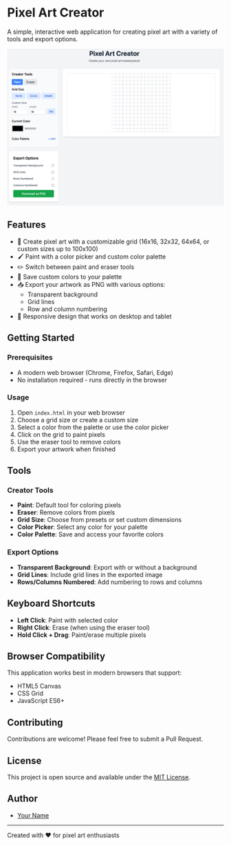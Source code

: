 # Pixel Art Creator

A simple, interactive web application for creating pixel art with a variety of tools and export options.

![Pixel Art Creator Screenshot](screenshot.png)

## Features

- 🎨 Create pixel art with a customizable grid (16x16, 32x32, 64x64, or custom sizes up to 100x100)
- 🖌️ Paint with a color picker and custom color palette
- ✏️ Switch between paint and eraser tools
- 🎨 Save custom colors to your palette
- 📥 Export your artwork as PNG with various options:
  - Transparent background
  - Grid lines
  - Row and column numbering
- 🎯 Responsive design that works on desktop and tablet

## Getting Started

### Prerequisites

- A modern web browser (Chrome, Firefox, Safari, Edge)
- No installation required - runs directly in the browser

### Usage

1. Open `index.html` in your web browser
2. Choose a grid size or create a custom size
3. Select a color from the palette or use the color picker
4. Click on the grid to paint pixels
5. Use the eraser tool to remove colors
6. Export your artwork when finished

## Tools

### Creator Tools
- **Paint**: Default tool for coloring pixels
- **Eraser**: Remove colors from pixels
- **Grid Size**: Choose from presets or set custom dimensions
- **Color Picker**: Select any color for your palette
- **Color Palette**: Save and access your favorite colors

### Export Options
- **Transparent Background**: Export with or without a background
- **Grid Lines**: Include grid lines in the exported image
- **Rows/Columns Numbered**: Add numbering to rows and columns

## Keyboard Shortcuts

- **Left Click**: Paint with selected color
- **Right Click**: Erase (when using the eraser tool)
- **Hold Click + Drag**: Paint/erase multiple pixels

## Browser Compatibility

This application works best in modern browsers that support:
- HTML5 Canvas
- CSS Grid
- JavaScript ES6+

## Contributing

Contributions are welcome! Please feel free to submit a Pull Request.

## License

This project is open source and available under the [MIT License](LICENSE).

## Author

- [Your Name](https://github.com/yourusername)

---

Created with ❤️ for pixel art enthusiasts
